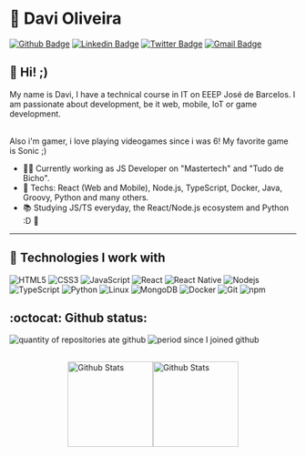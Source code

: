 # :blue_heart: Davi Oliveira

[![Github Badge](https://img.shields.io/badge/-Github-000?style=flat-square&logo=Github&logoColor=white&link=https://github.com/davioliveira-dev)](https://github.com/davioliveira-dev)
[![Linkedin Badge](https://img.shields.io/badge/-LinkedIn-blue?style=flat-square&logo=Linkedin&logoColor=white&link=https://www.linkedin.com/in/davioliveira-dev/)](https://www.linkedin.com/in/davioliveira-dev/)
[![Twitter Badge](https://img.shields.io/badge/-Twitter-1ca0f1?style=flat-square&labelColor=1ca0f1&logo=twitter&logoColor=white&link=https://twitter.com/davi_oliveirab)](https://twitter.com/davi_oliveirab)
[![Gmail Badge](https://img.shields.io/badge/-Gmail-c14438?style=flat-square&logo=Gmail&logoColor=white&link=mailto:davioliveira-dev@outlook.com)](mailto:davioliveira-dev@outlook.com)

## :vulcan_salute: Hi! ;)

My name is Davi, I have a technical course in IT on EEEP José de Barcelos.
I am passionate about development, be it web, mobile, IoT or game development.

<br> Also i'm gamer, i love playing videogames since i was 6! My favorite game is Sonic ;)

- :office_worker: Currently working as JS Developer on "Mastertech" and "Tudo de Bicho".
- :blue_heart: Techs: React (Web and Mobile), Node.js, TypeScript, Docker, Java, Groovy, Python and many others.
- :books: Studying JS/TS everyday, the React/Node.js ecosystem and Python :D :blue_heart:

---

## :hammer: Technologies I work with

![HTML5](https://img.shields.io/badge/-HTML5-E34F26?style=for-the-badge&logo=html5&logoColor=white)
![CSS3](https://img.shields.io/badge/-CSS3-549FDE?style=for-the-badge&logo=css3&logoColor=white)
![JavaScript](https://img.shields.io/badge/-JavaScript-F7B93E?style=for-the-badge&logo=javascript&logoColor=fff)
![React](https://img.shields.io/badge/-React.js-45b8d8?style=for-the-badge&logo=react&logoColor=white)
![React Native](https://img.shields.io/badge/-React%20Native-45b8d8?style=for-the-badge&logo=react&logoColor=white)
![Nodejs](https://img.shields.io/badge/-Node.js-43853d?style=for-the-badge&logo=nodemon&logoColor=white)
![TypeScript](https://img.shields.io/badge/-TypeScript-0077C6?style=for-the-badge&logo=typescript&logoColor=fff)
![Python](https://img.shields.io/badge/-Python-4B8BBE?style=for-the-badge&logo=python&logoColor=white)
![Linux](https://img.shields.io/badge/-Linux-16C60C?style=for-the-badge&logo=linux&logoColor=white)
![MongoDB](https://img.shields.io/badge/-MongoDB-13aa52?style=for-the-badge&logo=mongodb&logoColor=white)
![Docker](https://img.shields.io/badge/-Docker-46a2f1?style=for-the-badge&logo=docker&logoColor=white)
![Git](https://img.shields.io/badge/-Git-F05032?style=for-the-badge&logo=git&logoColor=white)
![npm](https://img.shields.io/badge/-NPM-CB3837?style=for-the-badge&logo=npm&logoColor=white)

## :octocat: Github status:

<div>
  <img  src="https://badges.pufler.dev/repos/davioliveira-dev" alt="quantity of repositories ate github"  /> 
  <img  src="https://badges.pufler.dev/years/davioliveira-dev" alt="period since I joined github" />
</div>

<div style="display: flex; flex-wrap: wrap; justify-content: center; margin: 30px 0;">  
  <img height="150px" src="https://github-readme-stats.vercel.app/api/top-langs/?username=davioliveira-dev&layout=compact&count_private=true&theme=tokyonight" alt="Github Stats" />
  <img height="150px" src="https://github-readme-stats.vercel.app/api?show_icons=true&include_all_commits=true&username=davioliveira-dev&count_private=true&theme=tokyonight" alt="Github Stats" />
  <br />
</div>
